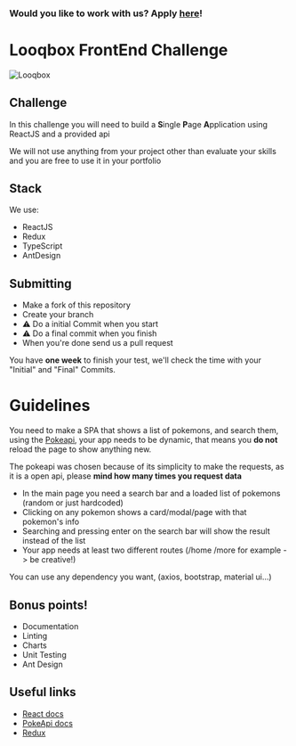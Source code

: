 ### Would you like to work with us? Apply [here](https://looqbox.gupy.io/)!

# Looqbox FrontEnd Challenge
![Looqbox](https://github.com/looqbox/looqbox-frontend-challenge/blob/master/logo.png)

## Challenge
In this challenge you will need to build a **S**ingle **P**age **A**pplication using ReactJS and a provided api

We will not use anything from your project other than evaluate your skills and you are free to use it in your portfolio

## Stack
We use:
- ReactJS
- Redux
- TypeScript
- AntDesign

## Submitting
- Make a fork of this repository
- Create your branch
- ⚠️ Do a initial Commit when you start
- ⚠️ Do a final commit when you finish
- When you're done send us a pull request

You have **one week** to finish your test, we'll check the time with your "Initial" and "Final" Commits.

# Guidelines
You need to make a SPA that shows a list of pokemons, and search them, using the [Pokeapi](https://pokeapi.co/), your app needs to be dynamic, that means you **do not** reload the page to show anything new.

The pokeapi was chosen because of its simplicity to make the requests, as it is a open api, please **mind how many times you request data**

- In the main page you need a search bar and a loaded list of pokemons (random or just hardcoded)
- Clicking on any pokemon shows a card/modal/page with that pokemon's info
- Searching and pressing enter on the search bar will show the result instead of the list
- Your app needs at least two different routes (/home /more for example -> be creative!)

You can use any dependency you want, (axios, bootstrap, material ui...)

## Bonus points!
- Documentation
- Linting
- Charts
- Unit Testing
- Ant Design

## Useful links
- [React docs](https://reactjs.org/docs/getting-started.html)
- [PokeApi docs](https://pokeapi.co/docs/v2.html)
- [Redux](https://redux.js.org/)
